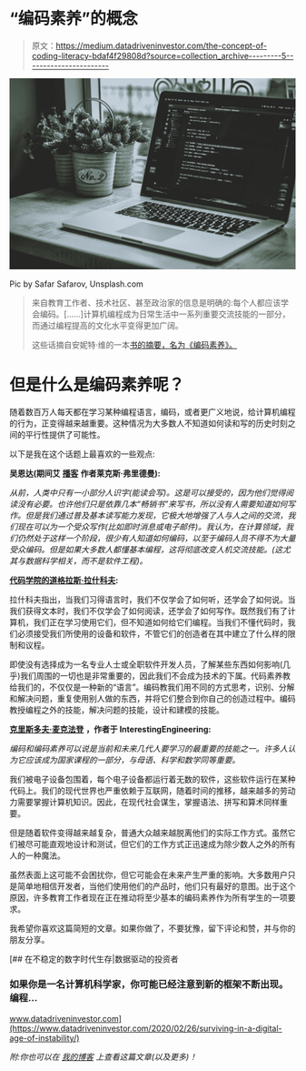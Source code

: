 # “编码素养”的概念

> 原文：<https://medium.datadriveninvestor.com/the-concept-of-coding-literacy-bdaf4f29808d?source=collection_archive---------5----------------------->

![](img/54c7d21612031a782a72110845faa9c3.png)

Pic by Safar Safarov, Unsplash.com

> 来自教育工作者、技术社区、甚至政治家的信息是明确的:每个人都应该学会编码。[……]计算机编程成为日常生活中一系列重要交流技能的一部分，而通过编程提高的文化水平变得更加广阔。
> 
> 这些话摘自安妮特·维的一本[书的摘要，名为《编码素养》。](https://mitpress.mit.edu/books/coding-literacy)

# 但是什么是编码素养呢？

随着数百万人每天都在学习某种编程语言，编码，或者更广义地说，给计算机编程的行为，正变得越来越重要。这种情况为大多数人不知道如何读和写的历史时刻之间的平行性提供了可能性。

以下是我在这个话题上最喜欢的一些观点:

**吴恩达(期间艾** [**播客**](https://www.youtube.com/watch?v=0jspaMLxBig) **作者莱克斯·弗里德曼):**

*从前，人类中只有一小部分人识字(能读会写)。这是可以接受的，因为他们觉得阅读没有必要。也许他们只是依靠几本“畅销书”来写书，所以没有人需要知道如何写作。但是我们通过普及基本读写能力发现，它极大地增强了人与人之间的交流，我们现在可以为一个受众写作(比如即时消息或电子邮件)。我认为，在计算领域，我们仍然处于这样一个阶段，很少有人知道如何编码，以至于编码人员不得不为大量受众编码。但是如果大多数人都懂基本编程，这将彻底改变人机交流技能。(这尤其与数据科学相关，而不是软件工程)。*

[**代码学院的道格拉斯·拉什科夫**](https://www.edutopia.org/blog/code-literacy-21st-century-requirement-douglas-rushkoff)**:**

拉什科夫指出，当我们习得语言时，我们不仅学会了如何听，还学会了如何说。当我们获得文本时，我们不仅学会了如何阅读，还学会了如何写作。既然我们有了计算机，我们正在学习使用它们，但不知道如何给它们编程。当我们不懂代码时，我们必须接受我们所使用的设备和软件，不管它们的创造者在其中建立了什么样的限制和议程。

即使没有选择成为一名专业人士或全职软件开发人员，了解某些东西如何影响(几乎)我们周围的一切也是非常重要的，因此我们不会成为技术的下属。代码素养教给我们的，不仅仅是一种新的“语言”。编码教我们用不同的方式思考，识别、分解和解决问题，重复使用别人做的东西，并将它们整合到你自己的创造过程中。编码教授编程之外的技能，解决问题的技能，设计和建模的技能。

[**克里斯多夫·麦克法登**](https://interestingengineering.com/author/christopher-mcfadden) **，作者于 InterestingEngineering:**

*编码和编码素养可以说是当前和未来几代人要学习的最重要的技能之一。许多人认为它应该成为国家课程的一部分，与母语、科学和数学同等重要。*

我们被电子设备包围着，每个电子设备都运行着无数的软件，这些软件运行在某种代码上。我们的现代世界也严重依赖于互联网，随着时间的推移，越来越多的劳动力需要掌握计算机知识。因此，在现代社会谋生，掌握语法、拼写和算术同样重要。

但是随着软件变得越来越复杂，普通大众越来越脱离他们的实际工作方式。虽然它们被尽可能直观地设计和测试，但它们的工作方式正迅速成为除少数人之外的所有人的一种魔法。

虽然表面上这可能不会困扰你，但它可能会在未来产生严重的影响。大多数用户只是简单地相信开发者，当他们使用他们的产品时，他们只有最好的意图。出于这个原因，许多教育工作者现在正在推动将至少基本的编码素养作为所有学生的一项要求。

我希望你喜欢这篇简短的文章。如果你做了，不要犹豫，留下评论和赞，并与你的朋友分享。

[](https://www.datadriveninvestor.com/2020/02/26/surviving-in-a-digital-age-of-instability/) [## 在不稳定的数字时代生存|数据驱动的投资者

### 如果你是一名计算机科学家，你可能已经注意到新的框架不断出现。编程…

www.datadriveninvestor.com](https://www.datadriveninvestor.com/2020/02/26/surviving-in-a-digital-age-of-instability/) 

*附:你也可以在* [*我的博客*](https://www.nicolasracchi.com/) *上查看这篇文章(以及更多)！*